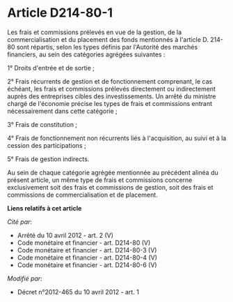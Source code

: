 # Article D214-80-1

Les frais et commissions prélevés en vue de la gestion, de la commercialisation et du placement des fonds mentionnés à
l'article D. 214-80 sont répartis, selon les types définis par l'Autorité des marchés financiers, au sein des catégories
agrégées suivantes : 

1° Droits d'entrée et de sortie ; 

2° Frais récurrents de gestion et de fonctionnement comprenant, le cas échéant, les frais et commissions prélevés directement
ou indirectement auprès des entreprises cibles des investissements. Un arrêté du ministre chargé de l'économie précise les
types de frais et commissions entrant nécessairement dans cette catégorie ; 

3° Frais de constitution ; 

4° Frais de fonctionnement non récurrents liés à l'acquisition, au suivi et à la cession des participations ; 

5° Frais de gestion indirects. 

Au sein de chaque catégorie agrégée mentionnée au précédent alinéa du présent article, un même type de frais et commissions
concerne exclusivement soit des frais et commissions de gestion, soit des frais et commissions de commercialisation et de
placement.

**Liens relatifs à cet article**

_Cité par_:

  - Arrêté du 10 avril 2012 - art. 2 (V)
  - Code monétaire et financier - art. D214-80 (V)
  - Code monétaire et financier - art. D214-80-3 (V)
  - Code monétaire et financier - art. D214-80-4 (V)
  - Code monétaire et financier - art. D214-80-6 (V)

_Modifié par_:

  - Décret n°2012-465 du 10 avril 2012 - art. 1
